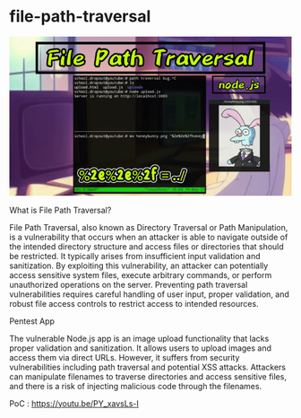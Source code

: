 # file-path-traversal

![File Path Traversal Attack](https://github.com/schooldropout1337/file-path-traversal/blob/main/file_path_traversal_attack.png)

What is File Path Traversal? 

File Path Traversal, also known as Directory Traversal or Path Manipulation, is a vulnerability that occurs when an attacker is able to navigate outside of the intended directory structure and access files or directories that should be restricted. It typically arises from insufficient input validation and sanitization. By exploiting this vulnerability, an attacker can potentially access sensitive system files, execute arbitrary commands, or perform unauthorized operations on the server. Preventing path traversal vulnerabilities requires careful handling of user input, proper validation, and robust file access controls to restrict access to intended resources.

Pentest App

The vulnerable Node.js app is an image upload functionality that lacks proper validation and sanitization. It allows users to upload images and access them via direct URLs. However, it suffers from security vulnerabilities including path traversal and potential XSS attacks. Attackers can manipulate filenames to traverse directories and access sensitive files, and there is a risk of injecting malicious code through the filenames.

PoC : https://youtu.be/PY_xavsLs-I
